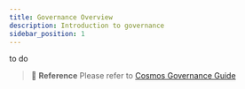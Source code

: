 ```yaml
---
title: Governance Overview
description: Introduction to governance
sidebar_position: 1
---
```

to do

>:memo: **Reference** 
Please refer to [Cosmos Governance Guide](https://hub.cosmos.network/main/governance/)

